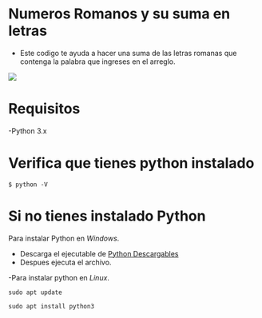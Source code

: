 # Numeros Romanos y su suma en letras

- Este codigo te ayuda a hacer una suma de las letras romanas que contenga la palabra que ingreses en el arreglo.

![](https://www.smartick.es/blog/wp-content/uploads/n%C3%BAmeros-romanos-I.png)

# Requisitos
-Python 3.x


# Verifica que tienes python instalado

`$ python -V`

# Si no tienes instalado Python
Para instalar Python en *Windows*.
- Descarga el ejecutable de [Python Descargables](https://www.python.org/downloads/ "Python Descargables")
- Despues ejecuta el archivo.

-Para instalar python en  *Linux*.

   `sudo apt update`
   
  `sudo apt install python3`